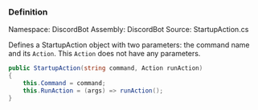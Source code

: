 
### Definition

Namespace: DiscordBot
Assembly: DiscordBot
Source: StartupAction.cs


Defines a StartupAction object with two parameters: the command name and its `Action`.
This `Action` does not have any parameters.

```cs
public StartupAction(string command, Action runAction)  
{  
    this.Command = command;  
    this.RunAction = (args) => runAction();  
}
```

